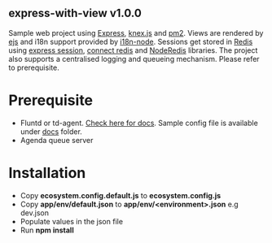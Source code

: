 ## express-with-view v1.0.0 

Sample web project using [Express](https://github.com/expressjs/express), [knex.js](https://github.com/tgriesser/knex) and [pm2](https://github.com/Unitech/pm2). Views are rendered by [ejs](https://github.com/mde/ejs) and i18n support provided by [i18n-node](https://github.com/mashpie/i18n-node). Sessions get stored in [Redis](https://redis.io) using [express session](https://github.com/expressjs/session), [connect redis](https://github.com/tj/connect-redis) and [NodeRedis](https://github.com/NodeRedis/node_redis) libraries. The project also supports a centralised logging and queueing mechanism. Please refer to prerequisite.

# Prerequisite
- Fluntd or td-agent. [Check here for docs](https://docs.fluentd.org/v1.0/articles/quickstart). Sample config file is available under [docs](./docs) folder.
- Agenda queue server


# Installation
- Copy **ecosystem.config.default.js** to **ecosystem.config.js**
- Copy **app/env/default.json** to **app/env/<environment\>.json**  e.g dev.json
- Populate values in the json file
- Run **npm install**
